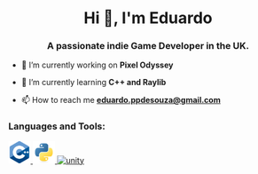 <h1 align="center">Hi 👋, I'm Eduardo</h1>
<h3 align="center">A passionate indie Game Developer in the UK.</h3>

- 🔭 I’m currently working on **Pixel Odyssey**

- 🌱 I’m currently learning **C++ and Raylib**

- 📫 How to reach me **eduardo.ppdesouza@gmail.com**


<h3 align="left">Languages and Tools:</h3>
<p align="left"> <a href="https://cplusplus.com/" target="_blank" rel="noreferrer"> <img src="https://raw.githubusercontent.com/devicons/devicon/refs/heads/master/icons/cplusplus/cplusplus-original.svg" alt="cplusplus" width="40" height="40"/> </a> <a href="https://www.python.org" target="_blank" rel="noreferrer"> <img src="https://raw.githubusercontent.com/devicons/devicon/master/icons/python/python-original.svg" alt="python" width="40" height="40"/> </a> <a href="https://unity.com/" target="_blank" rel="noreferrer"> <img src="https://www.vectorlogo.zone/logos/unity3d/unity3d-icon.svg" alt="unity" width="40" height="40"/> </a> </p>
